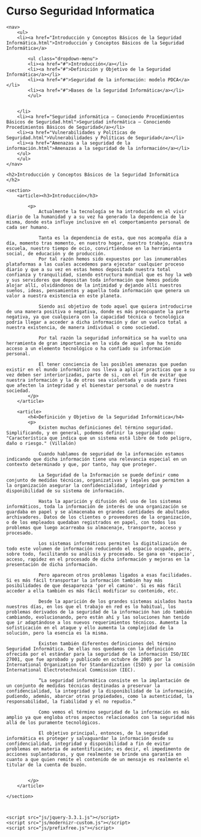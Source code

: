 <!DOCTYPE html>

<head>
	<Title>Curso Seguridad Informatica</Title>
	<link rel="stylesheet" href="css/normalize.css">
</head>

<body>
	<h1>Curso Seguridad Informatica</h1>

	<nav>
  		<ul>
    	<li><a href="Introducción y Conceptos Básicos de la Seguridad Informática.html">Introducción y Conceptos Básicos de la Seguridad Informática</a>

			<ul class="dropdown-menu">
          	<li><a href="#">Introducción</a></li>
          	<li><a href="#">Definición y Objetivo de la Seguridad Informática</a></li>
          	<li><a href="#">Seguridad de la información: modelo PDCA</a></li>
          	<li><a href="#">Bases de la Seguridad Informática</a></li>
	        </ul>


    	</li>
    	<li><a href="Seguridad informática – Conociendo Procedimientos Básicos de Seguridad.html">Seguridad informática – Conociendo Procedimientos Básicos de Seguridad</a></li>
    	<li><a href="Vulnerabilidades y Políticas de Seguridad.html">Vulnerabilidades y Políticas de Seguridad</a></li>
    	<li><a href="Amenazas a la seguridad de la información.html">Amenazas a la seguridad de la información</a></li>
  		</ul>
  		</ul>
	</nav>

 	<h2>Introducción y Conceptos Básicos de la Seguridad Informática
 	</h2>

 	<section>
 		<article><h3>Introducción</h3>

 			<p>
 				Actualmente la tecnología se ha introducido en el vivir diario de la humanidad y a su vez ha generado la dependencia de la misma, donde esta influye inclusive en el comportamiento personal de cada ser humano.

				Tanta es la dependencia de esta, que nos acompaña día a día, momento tras momento, en nuestro hogar, nuestro trabajo, nuestra escuela, nuestro tiempo de ocio, convirtiéndose en la herramienta social, de educación y de producción.
				Por tal razón hemos sido expuestos por las innumerables plataformas a las cuales accedemos para ejecutar cualquier proceso diario y que a su vez en estas hemos depositado nuestra total confianza y tranquilidad, siendo estructura mundial que es hoy la web y sus servidores que depositan toda información que hemos podido alojar allí, olvidándonos de la intimidad y dejando allí nuestros sueños, ideas, pensamientos y aquella toda información que genera un valor a nuestra existencia en este planeta.

				Siendo así objetivo de todo aquel que quiera introducirse de una manera positiva o negativa, donde es más preocupante la parte negativa, ya que cualquiera con la capacidad técnica o tecnológica podría llegar a acceder a dicha información y dar un vuelco total a nuestra existencia, de manera individual o como sociedad.

				Por tal razón la seguridad informática se ha vuelto una herramienta de gran importancia en la vida de aquel que ha tenido acceso a un elemento tecnológico o ha confiado su información personal. 

				El tener conciencia de las posibles amenazas que puedan existir en el mundo informático nos lleva a aplicar practicas que a su vez deben ser interiorizadas, parte de si, con el fin de evitar que nuestra información y la de otros sea violentada y usada para fines que afecten la integridad y el bienestar personal o de nuestra sociedad.
  			</p>	
 		</article>

 		<article>
 			<h4>Definición y Objetivo de la Seguridad Informática</h4>
 			<p>
 				Existen muchas definiciones del término seguridad. Simplificando, y en general, podemos definir la seguridad como: "Característica que indica que un sistema está libre de todo peligro, daño o riesgo." (Villalón)

				Cuando hablamos de seguridad de la información estamos indicando que dicha información tiene una relevancia especial en un contexto determinado y que, por tanto, hay que proteger.

				La Seguridad de la Información se puede definir como conjunto de medidas técnicas, organizativas y legales que permiten a la organización asegurar la confidencialidad, integridad y disponibilidad de su sistema de información.

				Hasta la aparición y difusión del uso de los sistemas informáticos, toda la información de interés de una organización se guardaba en papel y se almacenaba en grandes cantidades de abultados archivadores. Datos de los clientes o proveedores de la organización, o de los empleados quedaban registrados en papel, con todos los problemas que luego acarreaba su almacenaje, transporte, acceso y procesado.

				Los sistemas informáticos permiten la digitalización de todo este volumen de información reduciendo el espacio ocupado, pero, sobre todo, facilitando su análisis y procesado. Se gana en 'espacio', acceso, rapidez en el procesado de dicha información y mejoras en la presentación de dicha información.

				Pero aparecen otros problemas ligados a esas facilidades. Si es más fácil transportar la información también hay más posibilidades de que desaparezca 'por el camino'. Si es más fácil acceder a ella también es más fácil modificar su contenido, etc.

				Desde la aparición de los grandes sistemas aislados hasta nuestros días, en los que el trabajo en red es lo habitual, los problemas derivados de la seguridad de la información han ido también cambiando, evolucionando, pero están ahí y las soluciones han tenido que ir adaptándose a los nuevos requerimientos técnicos. Aumenta la sofisticación en el ataque y ello aumenta la complejidad de la solución, pero la esencia es la misma.

				Existen también diferentes definiciones del término Seguridad Informática. De ellas nos quedamos con la definición ofrecida por el estándar para la seguridad de la información ISO/IEC 27001, que fue aprobado y publicado en octubre de 2005 por la International Organization for Standardization (ISO) y por la comisión International Electrotechnical Commission (IEC).

				“La seguridad informática consiste en la implantación de un conjunto de medidas técnicas destinadas a preservar la confidencialidad, la integridad y la disponibilidad de la información, pudiendo, además, abarcar otras propiedades, como la autenticidad, la responsabilidad, la fiabilidad y el no repudio.”

				Como vemos el término seguridad de la información es más amplio ya que engloba otros aspectos relacionados con la seguridad más allá de los puramente tecnológicos.

				El objetivo principal, entonces, de la seguridad informática es proteger y salvaguardar la información desde su confidencialidad, integridad y disponibilidad a fin de evitar problemas en materia de autentificación; es decir, el impedimento de acciones suplantadoras, y que realmente se brinde una garantía en cuanto a que quien remite el contenido de un mensaje es realmente el titular de la cuenta de buzón.
 				

 			</p>
 		</article>
 		
 	</section>	
 	

 	
	<script src="js/jquery-3.3.1.js"></script> 
	<script src="js/modernizr-custom.js"></script>
	<script src="js/prefixfree.js"></script>

</body>
</html>

